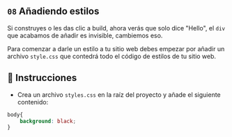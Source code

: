 ## `08` Añadiendo estilos

Si construyes o les das clic a build, ahora verás que solo dice "Hello", el `div` que acabamos de añadir es invisible, cambiemos eso.

Para comenzar a darle un estilo a tu sitio web debes empezar por añadir un archivo `style.css` que contedrá todo el código de estilos de tu sitio web.

## 📝 Instrucciones

- Crea un archivo `styles.css` en la raíz del proyecto y añade el siguiente contenido:

```css
body{
    background: black;
}
```